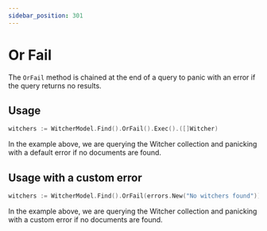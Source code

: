 ```yaml
---
sidebar_position: 301
---
```


# Or Fail

The `OrFail` method is chained at the end of a query to panic with an error if the query returns no results.

## Usage

```go
witchers := WitcherModel.Find().OrFail().Exec().([]Witcher)
```

In the example above, we are querying the Witcher collection and panicking with a default error if no documents are found.

## Usage with a custom error

```go
witchers := WitcherModel.Find().OrFail(errors.New("No witchers found")).Exec().([]Witcher)
```

In the example above, we are querying the Witcher collection and panicking with a custom error if no documents are found.